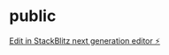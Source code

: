# public

[Edit in StackBlitz next generation editor ⚡️](https://stackblitz.com/~/github.com/aniket345/public)
